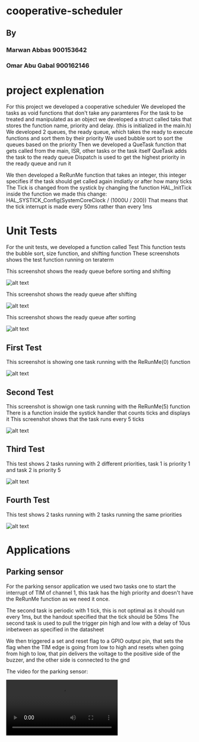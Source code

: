 # cooperative-scheduler

## By
### Marwan Abbas 900153642
### Omar Abu Gabal 900162146

# project explenation

For this project we developed a cooperative scheduler
We developed the tasks as void functions that don't take any paramteres
For the task to be treated and manipulated as an object we developed a struct called taks that stores the function name, priority and delay. (this is initialized in the main.h)
We developed 2 queues, the ready queue, which takes the ready to execute functions and sort them by their priority
We used bubble sort to sort the queues based on the priority
Then we developed a QueTask function that gets called from the main, ISR, other tasks or the task itself
QueTask adds the task to the ready queue
Dispatch is used to get the highest priority in the ready queue and run it

We then developed a ReRunMe function that takes an integer, this integer specifies if the task should get called again imdiatly or after how many ticks
The Tick is changed from the systick by changing the function HAL_InitTick
inside the function we made this change: HAL_SYSTICK_Config(SystemCoreClock / (1000U / 200))
That means that the tick interrupt is made every 50ms rather than every 1ms

# Unit Tests

For the unit tests, we developed a function called Test
This function tests the bubble sort, size function, and shifting function
These screenshots shows the test function running on teraterm

This screenshot shows the ready queue before sorting and shifting

![alt text](https://github.com/marwaneltoukhy/cooperative-scheduler/blob/main/beforeShifting.png)

This screenshot shows the ready queue after shifting

![alt text](https://github.com/marwaneltoukhy/cooperative-scheduler/blob/main/afterShifting.png)

This screenshot shows the ready queue after sorting

![alt text](https://github.com/marwaneltoukhy/cooperative-scheduler/blob/main/afterSorting.png)


## First Test

This screenshot is showing one task running with the ReRunMe(0) function

![alt text](https://github.com/marwaneltoukhy/cooperative-scheduler/blob/main/test1.png)

## Second Test

This screenshot is showign one task running with the ReRunMe(5) function
There is a function inside the systick handler that counts ticks and displays it
This screenshot shows that the task runs every 5 ticks

![alt text](https://github.com/marwaneltoukhy/cooperative-scheduler/blob/main/test2.png)

## Third Test

This test shows 2 tasks running with 2 different priorities, task 1 is priority 1 and task 2 is priority 5

![alt text](https://github.com/marwaneltoukhy/cooperative-scheduler/blob/main/2TasksDifferentPrioritySameDelay.png)

## Fourth Test

This test shows 2 tasks running with 2 tasks running the same priorities

![alt text](https://github.com/marwaneltoukhy/cooperative-scheduler/blob/main/samePriority.png)


# Applications

## Parking sensor

For the parking sensor application we used two tasks one to start the interrupt of TIM of channel 1, this task has the high priority and doesn't have
the ReRunMe function as we need it once.

The second task is periodic with 1 tick, this is not optimal as it should run every 1ms, but the handout specified that the tick should be 50ms
The second task is used to pull the trigger pin high and low with a delay of 10us inbetween as specified in the datasheet

We then triggered a set and reset flag to a GPIO output pin, that sets the flag when the TIM edge is going from low to high
and resets when going from high to low, that pin delivers the voltage to the positive side of the buzzer, and the other side is connected to the gnd

The video for the parking sensor:

![alt text](https://github.com/marwaneltoukhy/cooperative-scheduler/blob/main/parkingSensor.mp4)

